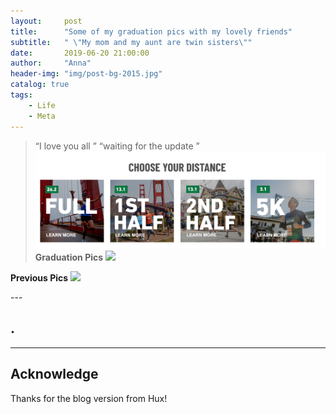```yaml
---
layout:     post
title:      "Some of my graduation pics with my lovely friends"
subtitle:   " \"My mom and my aunt are twin sisters\""
date:       2019-06-20 21:00:00
author:     "Anna"
header-img: "img/post-bg-2015.jpg"
catalog: true
tags:
    - Life
    - Meta
---
```


> “I love you all ”
> “waiting for the update ”
![](/img/sp/1.png)
**Graduation Pics**
![](/img/sp/sf1.jpg)

**Previous Pics**
![](/img/ga/5.jpg)




<p id = "build"></p>
---

## .


---




## Acknowledge

Thanks for the blog version from Hux!


